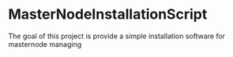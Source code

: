# MasterNodeInstallationScript
The goal of this project is provide a simple installation software for masternode managing
